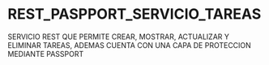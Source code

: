 # REST_PASPPORT_SERVICIO_TAREAS
 SERVICIO REST QUE PERMITE CREAR, MOSTRAR, ACTUALIZAR Y ELIMINAR TAREAS, ADEMAS CUENTA CON UNA CAPA DE PROTECCION MEDIANTE PASSPORT

